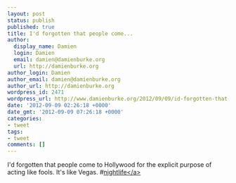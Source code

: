 ```yaml
---
layout: post
status: publish
published: true
title: I'd forgotten that people come...
author:
  display_name: Damien
  login: Damien
  email: damien@damienburke.org
  url: http://damienburke.org
author_login: Damien
author_email: damien@damienburke.org
author_url: http://damienburke.org
wordpress_id: 2471
wordpress_url: http://www.damienburke.org/2012/09/09/id-forgotten-that-people-come/
date: '2012-09-09 02:26:18 +0000'
date_gmt: '2012-09-09 07:26:18 +0000'
categories:
- tweet
tags:
- tweet
comments: []
---
```

<p>I'd forgotten that people come to Hollywood for the explicit purpose of acting like fools. It's like Vegas. #<a href="http:&#47;&#47;search.twitter.com&#47;search?q=%23nightlife" class="aktt_hashtag">nightlife<&#47;a></p>
